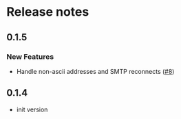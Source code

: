 # Release notes

<!-- do not remove -->

## 0.1.5

### New Features

- Handle non-ascii addresses and SMTP reconnects ([#8](https://github.com/AnswerDotAI/markdown_merge/issues/8))


## 0.1.4

- init version

